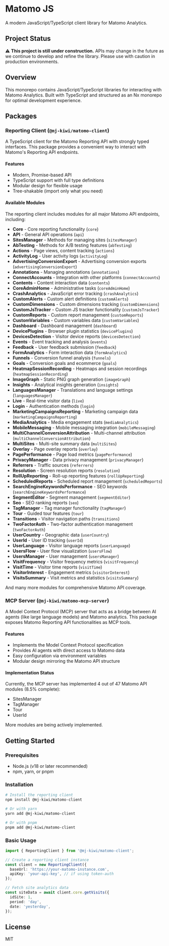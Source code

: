 # Matomo JS

A modern JavaScript/TypeScript client library for Matomo Analytics.

## Project Status

⚠️ **This project is still under construction.** APIs may change in the future as we continue to develop and refine the library. Please use with caution in production environments.

## Overview

This monorepo contains JavaScript/TypeScript libraries for interacting with Matomo Analytics. Built with TypeScript and structured as an Nx monorepo for optimal development experience.

## Packages

### Reporting Client (`@mj-kiwi/matomo-client`)

A TypeScript client for the Matomo Reporting API with strongly typed interfaces. This package provides a convenient way to interact with Matomo's Reporting API endpoints.

#### Features

- Modern, Promise-based API
- TypeScript support with full type definitions
- Modular design for flexible usage
- Tree-shakable (import only what you need)

#### Available Modules

The reporting client includes modules for all major Matomo API endpoints, including:

- **Core** - Core reporting functionality (`core`)
- **API** - General API operations (`api`)
- **SitesManager** - Methods for managing sites (`sitesManager`)
- **AbTesting** - Methods for A/B testing features (`abTesting`)
- **Actions** - Page views, content tracking (`actions`)
- **ActivityLog** - User activity logs (`activityLog`)
- **AdvertisingConversionExport** - Advertising conversion exports (`advertisingConversionExport`)
- **Annotations** - Managing annotations (`annotations`)
- **ConnectAccounts** - Integration with other platforms (`connectAccounts`)
- **Contents** - Content interaction data (`contents`)
- **CoreAdminHome** - Administrative tasks (`coreAdminHome`)
- **CrashAnalytics** - JavaScript error tracking (`crashAnalytics`)
- **CustomAlerts** - Custom alert definitions (`customAlerts`)
- **CustomDimensions** - Custom dimensions tracking (`customDimensions`)
- **CustomJsTracker** - Custom JS tracker functionality (`customJsTracker`)
- **CustomReports** - Custom report management (`customReports`)
- **CustomVariables** - Custom variables data (`customVariables`)
- **Dashboard** - Dashboard management (`dashboard`)
- **DevicePlugins** - Browser plugin statistics (`devicePlugins`)
- **DevicesDetection** - Visitor device reports (`devicesDetection`)
- **Events** - Event tracking and analysis (`events`)
- **Feedback** - User feedback submission (`feedback`)
- **FormAnalytics** - Form interaction data (`formAnalytics`)
- **Funnels** - Conversion funnel analysis (`funnels`)
- **Goals** - Conversion goals and ecommerce (`goals`)
- **HeatmapSessionRecording** - Heatmaps and session recordings (`heatmapSessionRecording`)
- **ImageGraph** - Static PNG graph generation (`imageGraph`)
- **Insights** - Analytical insights generation (`insights`)
- **LanguagesManager** - Translations and language settings (`languagesManager`)
- **Live** - Real-time visitor data (`live`)
- **Login** - Authentication methods (`login`)
- **MarketingCampaignsReporting** - Marketing campaign data (`marketingCampaignsReporting`)
- **MediaAnalytics** - Media engagement stats (`mediaAnalytics`)
- **MobileMessaging** - Mobile messaging integration (`mobileMessaging`)
- **MultiChannelConversionAttribution** - Multi-channel attribution (`multiChannelConversionAttribution`)
- **MultiSites** - Multi-site summary data (`multiSites`)
- **Overlay** - Page overlay reports (`overlay`)
- **PagePerformance** - Page load metrics (`pagePerformance`)
- **PrivacyManager** - Data privacy management (`privacyManager`)
- **Referrers** - Traffic sources (`referrers`)
- **Resolution** - Screen resolution reports (`resolution`)
- **RollUpReporting** - Roll-up reporting features (`rollUpReporting`)
- **ScheduledReports** - Scheduled report management (`scheduledReports`)
- **SearchEngineKeywordsPerformance** - SEO keywords (`searchEngineKeywordsPerformance`)
- **SegmentEditor** - Segment management (`segmentEditor`)
- **Seo** - SEO ranking reports (`seo`)
- **TagManager** - Tag manager functionality (`tagManager`)
- **Tour** - Guided tour features (`tour`)
- **Transitions** - Visitor navigation paths (`transitions`)
- **TwoFactorAuth** - Two-factor authentication management (`twoFactorAuth`)
- **UserCountry** - Geographic data (`userCountry`)
- **UserId** - User ID tracking (`userId`)
- **UserLanguage** - Visitor language reports (`userLanguage`)
- **UsersFlow** - User flow visualization (`usersFlow`)
- **UsersManager** - User management (`usersManager`)
- **VisitFrequency** - Visitor frequency metrics (`visitFrequency`)
- **VisitTime** - Visitor time reports (`visitTime`)
- **VisitorInterest** - Engagement metrics (`visitorInterest`)
- **VisitsSummary** - Visit metrics and statistics (`visitsSummary`)

And many more modules for comprehensive Matomo API coverage.

### MCP Server (`@mj-kiwi/matomo-mcp-server`)

A Model Context Protocol (MCP) server that acts as a bridge between AI agents (like large language models) and Matomo analytics. This package exposes Matomo Reporting API functionalities as MCP tools.

#### Features

- Implements the Model Context Protocol specification
- Provides AI agents with direct access to Matomo data
- Easy configuration via environment variables
- Modular design mirroring the Matomo API structure

#### Implementation Status

Currently, the MCP server has implemented 4 out of 47 Matomo API modules (8.5% complete):
- SitesManager
- TagManager
- Tour
- UserId

More modules are being actively implemented.

## Getting Started

### Prerequisites

- Node.js (v18 or later recommended)
- npm, yarn, or pnpm

### Installation

```bash
# Install the reporting client
npm install @mj-kiwi/matomo-client

# Or with yarn
yarn add @mj-kiwi/matomo-client

# Or with pnpm
pnpm add @mj-kiwi/matomo-client
```

### Basic Usage

```typescript
import { ReportingClient } from '@mj-kiwi/matomo-client';

// Create a reporting client instance
const client = new ReportingClient({
  baseUrl: 'https://your-matomo-instance.com',
  apiKey: 'your-api-key', // if using token-auth
});

// Fetch site analytics data
const siteData = await client.core.getVisits({
  idSite: 1,
  period: 'day',
  date: 'yesterday',
});
```

## License

MIT